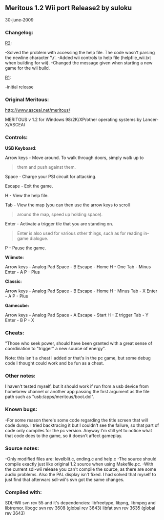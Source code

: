## Meritous 1.2 Wii port Release2 by suloku ##
30-june-2009

### Changelog: ###

[R2](https://code.google.com/p/meritous-wii/source/detail?r=2):

-Solved the problem with accessing the help file. The code wasn't parsing the newline character '\r'.
-Added wii controls to help file (helpfile\_wii.txt when building for wii).
-Changed the message given when starting a new game for the wii build.

[R1](https://code.google.com/p/meritous-wii/source/detail?r=1):

-initial release

### Original Meritous: ###
http://www.asceai.net/meritous/

MERITOUS v 1.2
for Windows 98/2K/XP/other operating systems
by Lancer-X/ASCEAI

### Controls: ###


**USB Keyboard:**

Arrow keys - Move around. To walk through doors, simply walk up to
> them and push against them.

Space      - Charge your PSI circuit for attacking.

Escape     - Exit the game.

H          - View the help file.

Tab        - View the map (you can then use the arrow keys to scroll
> around the map, speed up holding space).

Enter      - Activate a trigger tile that you are standing on.
> Enter is also used for various other things, such as
> for reading in-game dialogue.

P          - Pause the game.

**Wiimote:**

Arrow keys - Analog Pad
Space      - B
Escape     - Home
H          - One
Tab        - Minus
Enter      - A
P          - Plus

**Classic:**

Arrow keys - Analog Pad
Space      - B
Escape     - Home
H          - Minus
Tab        - X
Enter      - A
P          - Plus

**Gamecube:**

Arrow keys - Analog Pad
Space      - A
Escape     - Start
H          - Z trigger
Tab        - Y
Enter      - B
P          - X

### Cheats: ###

"Those who seek power, should have been granted with a great sense of coordination to "trigger" a new source of energy".

Note: this isn't a cheat I added or that's in the pc game, but some debug code I thought could work and be fun as a cheat.

### Other notes: ###

I haven't tested myself, but it should work if run from a usb device from homebrew channel or another app passing the first argument as the file path such as "usb:/apps/meritous/boot.dol".


### Known bugs: ###

-For some reason there's some code regarding the title screen that will code dump. I tried backtracing it but I couldn't see the failure, so that part of code only compiles for the pc version. Anyway I'm still yet to notice what that code does to the game, so it doesn't affect gameplay.


### Source notes: ###

-Only modified files are: levelblit.c, ending.c and help.c
-The source should compile exactly just like original 1.2 source when using Makefile.pc.
-With the current sdl-wii release you can't compile the source, as there are some audio problems. Also the PAL display isn't fixed. I had solved that myself to just find that afterwars sdl-wii's svn got the same changes.

### Compiled with: ###

SDL-WII svn rev 55 and it's dependencies: libfreetype, libpng, libmpeg and libtremor.
libogc svn rev 3608 (global rev 3643)
libfat svn rev 3635 (global rev 3643)